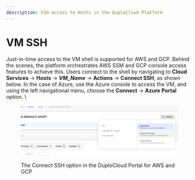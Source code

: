 ```yaml
---
description: SSH access to Hosts in the DuploCloud Platform
---
```


# VM SSH

Just-in-time access to the VM shell is supported for AWS and GCP. Behind the scenes, the platform orchestrates AWS SSM and GCP console access features to achieve this. Users connect to the shell by navigating to **Cloud Services** -> **Hosts** -> _**VM\_Name**_ -> **Actions** -> **Connect SSH**, as shown below. In the case of Azure, use the Azure console to access the VM, and using the left navigational menu, choose the **Connect** -> **Azure Portal** option. \


<figure><img src="../../.gitbook/assets/image (4) (1) (1).png" alt=""><figcaption><p>The Connect SSH option in the DuploCloud Portal for AWS and GCP</p></figcaption></figure>

